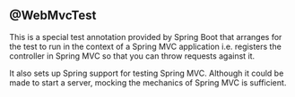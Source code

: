 ## @WebMvcTest

This is a special test annotation provided by Spring Boot that arranges for the test to run in the context of a Spring MVC application i.e. registers the controller in Spring MVC so that you can throw requests against it.

It also sets up Spring support for testing Spring MVC. Although it could be made to start a server, mocking the mechanics of Spring MVC is sufficient.
